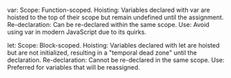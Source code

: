 var:
Scope: Function-scoped.
Hoisting: Variables declared with var are hoisted to the top of their scope but remain undefined until the assignment.
Re-declaration: Can be re-declared within the same scope.
Use: Avoid using var in modern JavaScript due to its quirks.

let:
Scope: Block-scoped.
Hoisting: Variables declared with let are hoisted but are not initialized, resulting in a "temporal dead zone" until the declaration.
Re-declaration: Cannot be re-declared in the same scope.
Use: Preferred for variables that will be reassigned.
